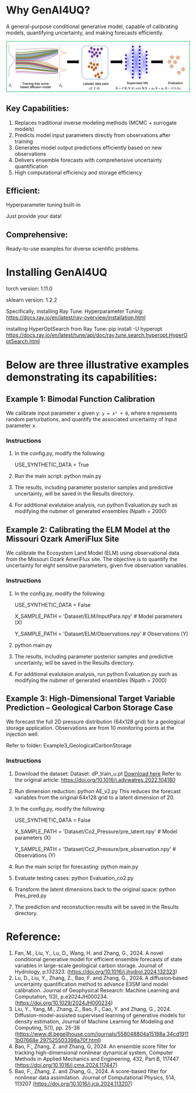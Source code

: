 
# Why GenAI4UQ?

A general-purpose conditional generative model, capable of calibrating models, quantifying uncertainty, and making forecasts efficiently.

![Conditional Generative Model](ConditionalGenenativeModel.png)


## Key Capabilities:

<ol>
  <li>Replaces traditional inverse modeling methods (MCMC + surrogate models)</li>
  <li>Predicts model input parameters directly from observations after training</li>
  <li>Generates model output predictions efficiently based on new observations</li>
  <li>Delivers ensemble forecasts with comprehensive uncertainty quantification</li>
  <li>High computational efficiency and storage efficiency</li>
</ol>

## Efficient: 

Hyperparameter tuning built-in

Just provide your data!

## Comprehensive: 

Ready-to-use examples for diverse scientific problems.


# Installing GenAI4UQ

torch version: 1.11.0

sklearn version: 1.2.2

Specifically, installing Ray Tune: Hyperparameter Tuning:  https://docs.ray.io/en/latest/ray-overview/installation.html

installing HyperOptSearch from Ray Tune: pip install -U hyperopt   https://docs.ray.io/en/latest/tune/api/doc/ray.tune.search.hyperopt.HyperOptSearch.html



# Below are three illustrative examples demonstrating its capabilities:

## Example 1: Bimodal Function Calibration
We calibrate input parameter x given y:  `y = x² + θ`, where `θ` represents random perturbations, and quantify the associated uncertainty of input parameter x.

### Instructions
1. In the config.py, modify the following: 
   
   USE_SYNTHETIC_DATA = True
   
2. Run the main script:
   python main.py
3. The results, including parameter posterior samples and predictive uncertainty, will be saved in the Results directory.
4. For additional evalutaion analysis, run python Evaluation.py such as modifying the nubmer of generated ensembles (Npath = 2000)

## Example 2: Calibrating the ELM Model at the Missouri Ozark AmeriFlux Site
We calibrate the Ecosystem Land Model (ELM) using observational data from the Missouri Ozark AmeriFlux site. The objective is to quantify the uncertainty for eight sensitive parameters, given five observation variables.

### Instructions
1. In the config.py, modify the following: 
   
   USE_SYNTHETIC_DATA = False
   
   X_SAMPLE_PATH = 'Dataset/ELM/InputPara.npy'   # Model parameters (X)
   
   Y_SAMPLE_PATH = 'Dataset/ELM/Observations.npy'     # Observations (Y)
   
2. python main.py
3. The results, including parameter posterior samples and predictive uncertainty, will be saved in the Results directory.
4. For additional evalutaion analysis, run python Evaluation.py such as modifying the nubmer of generated ensembles (Npath = 2000)

## Example 3: High-Dimensional Target Variable Prediction – Geological Carbon Storage Case
We forecast the full 2D pressure distribution (64x128 grid) for a geological storage application. Observations are from 10 monitoring points at the injection well. 

Refer to folder:  Example3_GeologicalCarbonStorage

### Instructions
1. Download the dataset:
   Dataset: dP_train_u.pt [Download here](https://drive.google.com/drive/folders/1fZQfMn_vsjKUXAfRV0q_gswtl8JEkVGo)
   Refer to the original article: https://doi.org/10.1016/j.advwatres.2022.104180
3. Run dimension reduction: python AE_v2.py
   This reduces the forecast variables from the original 64x128 grid to a latent dimension of 20.
4. In the config.py, modify the following: 
   
   USE_SYNTHETIC_DATA = False
   
   X_SAMPLE_PATH = 'Dataset/Co2_Pressure/pre_latent.npy'   # Model parameters (X)
   
   Y_SAMPLE_PATH = 'Dataset/Co2_Pressure/pre_observation.npy'     # Observations (Y)
   
5. Run the main script for forecasting: python main.py
6. Evaluate testing cases: python Evaluation_co2.py
7. Transform the latent dimensions back to the original space:  python Pres_pred.py
8. The prediction and reconstuction results will be saved in the Results directory.

# Reference:
1. Fan, M., Liu, Y., Lu, D., Wang, H. and Zhang, G., 2024. A novel conditional generative model for efficient ensemble forecasts of state variables in large-scale geological carbon storage. Journal of Hydrology, p.132323. (https://doi.org/10.1016/j.jhydrol.2024.132323)
2. Lu, D., Liu, Y., Zhang, Z., Bao, F. and Zhang, G., 2024. A diffusion‐based uncertainty quantification method to advance E3SM land model calibration. Journal of Geophysical Research: Machine Learning and Computation, 1(3), p.e2024JH000234. (https://doi.org/10.1029/2024JH000234)
3. Liu, Y., Yang, M., Zhang, Z., Bao, F., Cao, Y. and Zhang, G., 2024. Diffusion-model-assisted supervised learning of generative models for density estimation, Journal of Machine Learning for Modeling and Computing, 5(1), pp. 25-38 (https://www.dl.begellhouse.com/journals/558048804a15188a,34cd19111b07668e,297525503398a70f.html)
4. Bao, F., Zhang, Z. and Zhang, G, 2024. An ensemble score filter for tracking high-dimensional nonlinear dynamical system, Computer Methods in Applied Mechanics and Engineering, 432, Part B, 117447 (https://doi.org/10.1016/j.cma.2024.117447)
5. Bao, F., Zhang, Z. and Zhang, G., 2024. A score-based filter for nonlinear data assimilation. Journal of Computational Physics, 514, 113207 (https://doi.org/10.1016/j.jcp.2024.113207)
